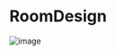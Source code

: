 # RoomDesign

![image](https://user-images.githubusercontent.com/61067969/169906469-b5582613-1632-4693-a5f7-691c880f8ca3.png)
